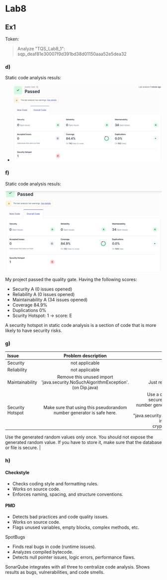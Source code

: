 # Lab8

## Ex1
Token:
> Analyze "TQS_Lab8_1": sqp_deaf81e30007f9d391bd38d01150aaa52e5dea32

### d)
Static code analysis resuls:

- ![alt text](image.png)


### f)
Static code analysis resuls:

![alt text](image-1.png)

My project passed the quality gate. 
Having the following scores:
- Security A (0 issues opened)
- Reliability A (0 issues opened)
- Maintainability A (34 issues opened)
- Coverage 84.9% 
- Duplications 0%
- Scurity Hotspot: 1 -> score: E

A security hotspot in static code analysis is a section of code that is more likely to have security risks.


### g)
| Issue |  Problem description  | How to solve |
|:---------------|:------------:|-------------:|
| Security       | not applicable     | not applicable   |
| Reliability    | not applicable      |   not applicable        |
| Maintainability| Remove this unused import 'java.security.NoSuchAlgorithmException'. (on Dip.java)   |   Just remove the import      |
| Security Hotspot| Make sure that using this pseudorandom number generator is safe here.    |    Use a cryptographically secure pseudo random number generator (CSPRNG) like "java.security.SecureRandom" in place of a non-cryptographic PRNG.
Use the generated random values only once.
You should not expose the generated random value. If you have to store it, make sure that the database or file is secure.
    |


### h)

#### Checkstyle

- Checks coding style and formatting rules.
- Works on source code.
- Enforces naming, spacing, and structure conventions.

#### PMD

- Detects bad practices and code quality issues.
- Works on source code.
- Flags unused variables, empty blocks, complex methods, etc.

SpotBugs

- Finds real bugs in code (runtime issues).
- Analyzes compiled bytecode.
- Detects null pointer issues, logic errors, performance flaws.

SonarQube integrates with all three to centralize code analysis. Shows results as bugs, vulnerabilities, and code smells.

